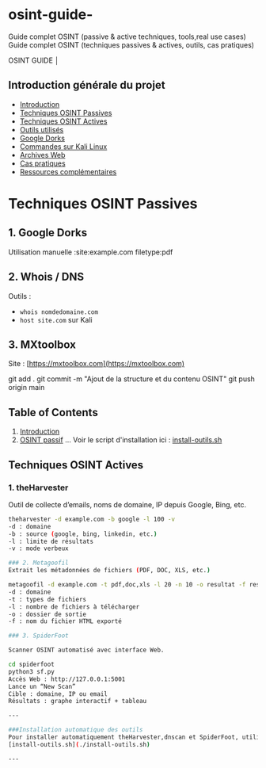 # osint-guide-
Guide complet OSINT (passive & active techniques, tools,real use cases) Guide complet OSINT (techniques passives & actives, outils, cas pratiques)

  OSINT GUIDE
│
## Introduction générale du projet

- [Introduction](#introduction)
- [Techniques OSINT Passives](#techniques-osint-passives)
- [Techniques OSINT Actives](#techniques-osint-actives)
- [Outils utilisés](#outils-utilisés)
- [Google Dorks](#google-dorks)
- [Commandes sur Kali Linux](#commandes-sur-kali-linux)
- [Archives Web](#archives-web)
- [Cas pratiques](#cas-pratiques)
- [Ressources complémentaires](#ressources-complémentaires)

# Techniques OSINT Passives

## 1. Google Dorks
Utilisation manuelle :site:example.com filetype:pdf

## 2. Whois / DNS
Outils :
- `whois nomdedomaine.com`
- `host site.com` sur Kali

## 3. MXtoolbox
Site : [https://mxtoolbox.com](https://mxtoolbox.com)

git add .
git commit -m "Ajout de la structure et du contenu OSINT"
git push origin main

## Table of Contents

1. [Introduction](#introduction)
2. [OSINT passif](#osint-passif)
...
Voir le script d'installation ici : [install-outils.sh](./install-outils.sh)

## Techniques OSINT Actives

### 1. theHarvester
Outil de collecte d’emails, noms de domaine, IP depuis Google, Bing, etc.

```bash
theharvester -d example.com -b google -l 100 -v
-d : domaine
-b : source (google, bing, linkedin, etc.)
-l : limite de résultats
-v : mode verbeux

### 2. Metagoofil
Extrait les métadonnées de fichiers (PDF, DOC, XLS, etc.)

metagoofil -d example.com -t pdf,doc,xls -l 20 -n 10 -o resultat -f result.html
-d : domaine
-t : types de fichiers
-l : nombre de fichiers à télécharger
-o : dossier de sortie
-f : nom du fichier HTML exporté

### 3. SpiderFoot

Scanner OSINT automatisé avec interface Web.

cd spiderfoot
python3 sf.py
Accès Web : http://127.0.0.1:5001
Lance un “New Scan”
Cible : domaine, IP ou email
Résultats : graphe interactif + tableau

---

###Installation automatique des outils
Pour installer automatiquement theHarvester,dnscan et SpiderFoot, utilisez ce script :
[install-outils.sh](./install-outils.sh)

---




